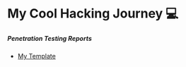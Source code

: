 # My Cool Hacking Journey 💻

<script src="https://tryhackme.com/badge/1525203"></script>
<script src="https://app.hackthebox.com/profile/195814"></script>
##### Penetration Testing Reports
- [My Template](ptr.md)
